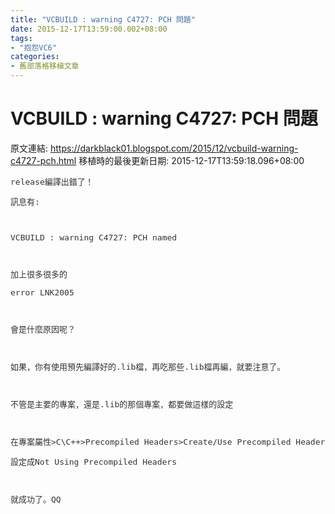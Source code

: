 ```yaml
---
title: "VCBUILD : warning C4727: PCH 問題"
date: 2015-12-17T13:59:00.002+08:00
tags: 
- "抱怨VC6"
categories:
- 舊部落格移植文章
---
```


# VCBUILD : warning C4727: PCH 問題

原文連結: https://darkblack01.blogspot.com/2015/12/vcbuild-warning-c4727-pch.html
移植時的最後更新日期: 2015-12-17T13:59:18.096+08:00

<pre class="console-output" style="box-sizing: border-box; color: #333333; font-size: 13px; white-space: pre-wrap; word-wrap: break-word;">release編譯出錯了！</pre><pre class="console-output" style="box-sizing: border-box; color: #333333; font-size: 13px; white-space: pre-wrap; word-wrap: break-word;">訊息有:</pre><pre class="console-output" style="box-sizing: border-box; color: #333333; font-size: 13px; white-space: pre-wrap; word-wrap: break-word;"><br /></pre><pre class="console-output" style="box-sizing: border-box; color: #333333; font-size: 13px; white-space: pre-wrap; word-wrap: break-word;">VCBUILD : warning C4727: PCH named</pre><pre class="console-output" style="box-sizing: border-box; color: #333333; font-size: 13px; white-space: pre-wrap; word-wrap: break-word;"><br /></pre><pre class="console-output" style="box-sizing: border-box; color: #333333; font-size: 13px; white-space: pre-wrap; word-wrap: break-word;">加上很多很多的</pre><pre class="console-output" style="box-sizing: border-box; color: #333333; font-size: 13px; white-space: pre-wrap; word-wrap: break-word;">error LNK2005</pre><pre class="console-output" style="box-sizing: border-box; color: #333333; font-size: 13px; white-space: pre-wrap; word-wrap: break-word;"><br /></pre><pre class="console-output" style="box-sizing: border-box; color: #333333; font-size: 13px; white-space: pre-wrap; word-wrap: break-word;">會是什麼原因呢？</pre><pre class="console-output" style="box-sizing: border-box; color: #333333; font-size: 13px; white-space: pre-wrap; word-wrap: break-word;"><br /></pre><pre class="console-output" style="box-sizing: border-box; color: #333333; font-size: 13px; white-space: pre-wrap; word-wrap: break-word;">如果，你有使用預先編譯好的.lib檔，再吃那些.lib檔再編，就要注意了。</pre><pre class="console-output" style="box-sizing: border-box; color: #333333; font-size: 13px; white-space: pre-wrap; word-wrap: break-word;"><br /></pre><pre class="console-output" style="box-sizing: border-box; color: #333333; font-size: 13px; white-space: pre-wrap; word-wrap: break-word;">不管是主要的專案，還是.lib的那個專案，都要做這樣的設定</pre><pre class="console-output" style="box-sizing: border-box; color: #333333; font-size: 13px; white-space: pre-wrap; word-wrap: break-word;"><br /></pre><pre class="console-output" style="box-sizing: border-box; color: #333333; font-size: 13px; white-space: pre-wrap; word-wrap: break-word;">在專案屬性&gt;C\C++&gt;Precompiled Headers&gt;Create/Use Precompiled Header</pre><pre class="console-output" style="box-sizing: border-box; color: #333333; font-size: 13px; white-space: pre-wrap; word-wrap: break-word;">設定成Not Using Precompiled Headers</pre><pre class="console-output" style="box-sizing: border-box; color: #333333; font-size: 13px; white-space: pre-wrap; word-wrap: break-word;"><br /></pre><pre class="console-output" style="box-sizing: border-box; color: #333333; font-size: 13px; white-space: pre-wrap; word-wrap: break-word;">就成功了。QQ</pre>
